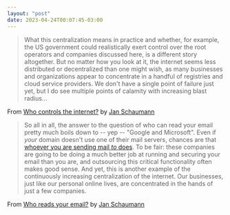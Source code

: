 ```yaml
---
layout: "post"
date: 2023-04-24T00:07:45-03:00
---
```


> What this centralization means in practice and whether, for example, the US government could realistically exert control over the root operators and companies discussed here, is a different story altogether. But no matter how you look at it, the internet seems less distributed or decentralized than one might wish, as many businesses and organizations appear to concentrate in a handful of registries and cloud service providers. We don't have a single point of failure just yet, but I do see multiple points of calamity with increasing blast radius...

From [Who controls the internet?](https://www.netmeister.org/blog/nsauth-diversity.html) by [Jan Schaumann](https://www.netmeister.org/index.html)

> So all in all, the answer to the question of who can read your email pretty much boils down to -- yep -- "Google and Microsoft". Even if _your_ domain doesn't use one of their mail servers, chances are that [whoever you are sending mail _to_ does](https://mako.cc/copyrighteous/google-has-most-of-my-email-because-it-has-all-of-yours).
> To be fair: these companies are going to be doing a much better job at running and securing your email than you are, and outsourcing this critical functionality often makes good sense. And yet, this is another example of the continuously increasing centralization of the internet. Our businesses, just like our personal online lives, are concentrated in the hands of just a few companies.

From [Who reads your email?](https://www.netmeister.org/blog/mx-diversity.html) by [Jan Schaumann](https://www.netmeister.org/index.html)
